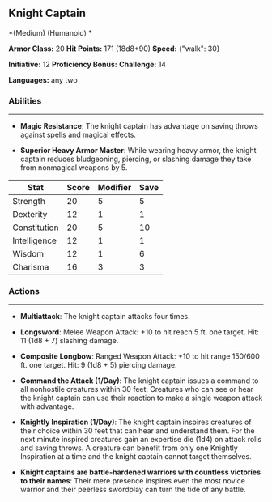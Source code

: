 ## Knight Captain
*(Medium) (Humanoid) *

**Armor Class:** 20
**Hit Points:** 171 (18d8+90)
**Speed:** {"walk": 30}

**Initiative:** 12
**Proficiency Bonus:**
**Challenge:** 14

**Languages:** any two

### Abilities
 --- 
- **Magic Resistance**: The knight captain has advantage on saving throws against spells and magical effects.

- **Superior Heavy Armor Master**: While wearing heavy armor, the knight captain reduces bludgeoning, piercing, or slashing damage they take from nonmagical weapons by 5.



| Stat | Score | Modifier | Save |
| ---- | ---- | ---- | ---- |
| Strength | 20 | 5 | 5 |
| Dexterity | 12 | 1 | 1 |
| Constitution | 20 | 5 | 10 |
| Intelligence | 12 | 1 | 1 |
| Wisdom | 12 | 1 | 6 |
| Charisma | 16 | 3 | 3 |

### Actions
 --- 
- **Multiattack**: The knight captain attacks four times.

- **Longsword**: Melee Weapon Attack: +10 to hit  reach 5 ft.  one target. Hit: 11 (1d8 + 7) slashing damage.

- **Composite Longbow**: Ranged Weapon Attack: +10 to hit  range 150/600 ft.  one target. Hit: 9 (1d8 + 5) piercing damage.

- **Command the Attack (1/Day)**: The knight captain issues a command to all nonhostile creatures within 30 feet. Creatures who can see or hear the knight captain can use their reaction to make a single weapon attack with advantage.

- **Knightly Inspiration (1/Day)**: The knight captain inspires creatures of their choice within 30 feet that can hear and understand them. For the next minute  inspired creatures gain an expertise die (1d4) on attack rolls and saving throws. A creature can benefit from only one Knightly Inspiration at a time  and the knight captain cannot target themselves.

- **Knight captains are battle-hardened warriors with countless victories to their names**: Their mere presence inspires even the most novice warrior  and their peerless swordplay can turn the tide of any battle.

